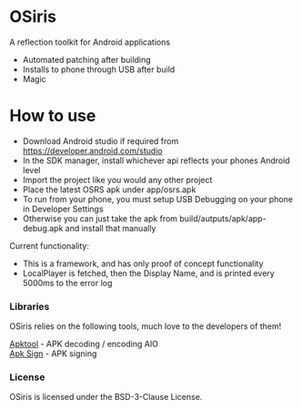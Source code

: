 # OSiris
A reflection toolkit for Android applications

  - Automated patching after building
  - Installs to phone through USB after build
  - Magic

# How to use

  - Download Android studio if required from https://developer.android.com/studio
  - In the SDK manager, install whichever api reflects your phones Android level
  - Import the project like you would any other project
  - Place the latest OSRS apk under app/osrs.apk
  - To run from your phone, you must setup USB Debugging on your phone in Developer Settings
  - Otherwise you can just take the apk from build/autputs/apk/app-debug.apk and install that manually


Current functionality:
  - This is a framework, and has only proof of concept functionality
  - LocalPlayer is fetched, then the Display Name, and is printed every 5000ms to the error log

### Libraries

OSiris relies on the following tools, much love to the developers of them!

[Apktool] - APK decoding / encoding AIO  
[Apk Sign] - APK signing

   [Apktool]: <https://ibotpeaches.github.io/Apktool/>
   [Apk Sign]: <https://github.com/appium/sign>

### License

OSiris is licensed under the BSD-3-Clause License.
